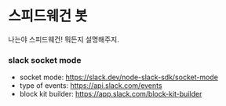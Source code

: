 # 스피드웨건 봇

나는야 스피드웨건! 뭐든지 설명해주지.

### slack socket mode

- socket mode: https://slack.dev/node-slack-sdk/socket-mode
- type of events: https://api.slack.com/events
- block kit builder: https://app.slack.com/block-kit-builder

